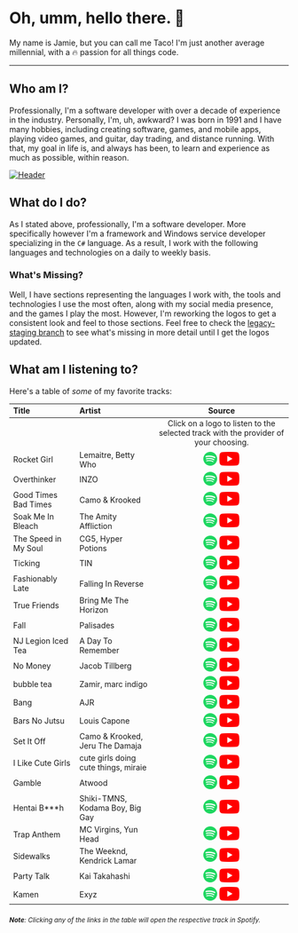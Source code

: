 # Oh, umm, hello there. 👋
My name is Jamie, but you can call me Taco! I'm just another average millennial, with a 🔥 passion for all things code.

---
## Who am I?
Professionally, I'm a software developer with over a decade of experience in the industry. Personally, I'm, uh, awkward? I was born in 1991 and I have many hobbies, including creating software, games, and mobile apps, playing video games, and guitar, day trading, and distance running. With that, my goal in life is, and always has been, to learn and experience as much as possible, within reason.

[![Header](https://raw.githubusercontent.com/tacosontitan/tacosontitan/master/images/relaxing-header.jpg)]()

## What do I do?
As I stated above, professionally, I'm a software developer. More specifically however I'm a framework and Windows service developer specializing in the `C#` language. As a result, I work with the following languages and technologies on a daily to weekly basis.

### What's Missing?
Well, I have sections representing the languages I work with, the tools and technologies I use the most often, along with my social media presence, and the games I play the most. However, I'm reworking the logos to get a consistent look and feel to those sections. Feel free to check the [legacy-staging branch](https://github.com/tacosontitan/tacosontitan/tree/legacy-staging) to see what's missing in more detail until I get the logos updated.

## What am I listening to?
Here's a table of *some* of my favorite tracks:

Title | Artist | Source
:------------ | :------------- | :-------------:
|||Click on a logo to listen to the selected track with the provider of your choosing.
Rocket Girl | Lemaitre, Betty Who | [![s][1]](https://open.spotify.com/track/4wvj3LqF8EqGxoNc1FIbHr?si=b40848f99b8b4870) [![y][2]](https://www.youtube.com/watch?v=bfwOdpur01M)
Overthinker | INZO | [![s][1]](https://open.spotify.com/track/4K9xid96G3YmIvQZXN9SXg?si=8dde0c3238724804) [![y][2]](https://www.youtube.com/watch?v=2WrOaA7QCM4)
Good Times Bad Times | Camo & Krooked | [![s][1]](https://open.spotify.com/track/44nRLXNwTmTIV7Zk7lRol5?si=de1fabedfb6c4098) [![y][2]]()
Soak Me In Bleach | The Amity Affliction | [![s][1]](https://open.spotify.com/track/1oB9nCQ3Qm1B1ArD1TAg0R?si=25be84dd6aaa47e2) [![y][2]]()
The Speed in My Soul | CG5, Hyper Potions | [![s][1]](https://open.spotify.com/track/1YKuyBE345bnC4hkZOGAXT?si=1feac0eaab2743c6) [![y][2]]()
Ticking | TIN | [![s][1]](https://open.spotify.com/track/1t7ZwPiCYLOi1xlP235GRa?si=675b5aaf5ea4404e) [![y][2]]()
Fashionably Late | Falling In Reverse | [![s][1]](https://open.spotify.com/track/5JUufCEin0aXyFLXCzJbUL?si=e97da6c734534a72) [![y][2]]()
True Friends | Bring Me The Horizon | [![s][1]](https://open.spotify.com/track/1KTJmfwrk5pYqsi9mkY3nT?si=8c91f319cb9e4731) [![y][2]]()
Fall | Palisades | [![s][1]](https://open.spotify.com/track/4o2mXUsityYafHUt0kWjFx?si=932b0c7a847c47c6) [![y][2]]()
NJ Legion Iced Tea | A Day To Remember | [![s][1]](https://open.spotify.com/track/6KyOCzf2A2jjROH4ZokTEw?si=aba1de19645c4180) [![y][2]]()
No Money | Jacob Tillberg | [![s][1]](https://open.spotify.com/track/1XyzgYZpyAeM0x1UG6VJF8?si=e9d46a13ecf5400b) [![y][2]]()
bubble tea | Zamir, marc indigo | [![s][1]](https://open.spotify.com/track/30r61ftxU9BKOYmHbPPGdG?si=7c2e337a86854a47) [![y][2]]()
Bang | AJR | [![s][1]](https://open.spotify.com/track/53BHUFdQphHiZUUG3nx9zn?si=c866003a9bd84991) [![y][2]]()
Bars No Jutsu | Louis Capone | [![s][1]](https://open.spotify.com/track/5H9VMgnzuU62NYzWdJlqae?si=cf15fe99a3cb4f1a) [![y][2]]()
Set It Off | Camo & Krooked, Jeru The Damaja | [![s][1]](https://open.spotify.com/track/0E0kfeUYrxB9mlv5vOSKU7?si=d421a946c0a7439f) [![y][2]]()
I Like Cute Girls | cute girls doing cute things, miraie | [![s][1]](https://open.spotify.com/track/6pbWDtVZYrpCx6YDQvDS3J?si=a55a82ce31074786) [![y][2]]()
Gamble | Atwood | [![s][1]](https://open.spotify.com/track/52YpJnGOBr9kQhtRKokVxw?si=48fa8c246e294e45) [![y][2]]()
Hentai B***h | Shiki-TMNS, Kodama Boy, Big Gay | [![s][1]](https://open.spotify.com/track/38yqKz2oVyauelwQVHvL2I?si=0578bf62cb0d41be) [![y][2]]()
Trap Anthem | MC Virgins, Yun Head | [![s][1]](https://open.spotify.com/track/0CJgUQ8UemK2htS73Ye5U8?si=22bf8fb6b53b44a9) [![y][2]]()
Sidewalks | The Weeknd, Kendrick Lamar | [![s][1]](https://open.spotify.com/track/4h90qkbnW1Qq6pBhoPvwko?si=609ed10994fb4ef7) [![y][2]]()
Party Talk | Kai Takahashi | [![s][1]](https://open.spotify.com/track/4zTmlIwRUwtVwBzUjb4FOb?si=38c6dccbb39b4dac) [![y][2]]()
Kamen | Exyz | [![s][1]](https://open.spotify.com/track/5eNGz9DIz9ArlFKNH9GhUm?si=665a45abbcc44c65) [![y][2]]()

<sub>***Note**: Clicking any of the links in the table will open the respective track in Spotify.*</sub>

[1]: https://raw.githubusercontent.com/tacosontitan/tacosontitan/music-update/logos/spotify.png
[2]: https://raw.githubusercontent.com/tacosontitan/tacosontitan/music-update/logos/youtube.png